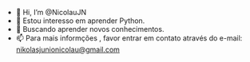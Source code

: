 - 👋 Hi, I’m @NicolauJN
 - 🌱 Estou interesso em aprender Python.
- 💞️ Buscando aprender novos conhecimentos.
- 📫 Para mais informções , favor entrar em contato através do e-mail: nikolasjunionicolau@gmail.com

<!---
NicolauJN/NicolauJN is a ✨ special ✨ repository because its `README.md` (this file) appears on your GitHub profile.
You can click the Preview link to take a look at your changes.
--->
